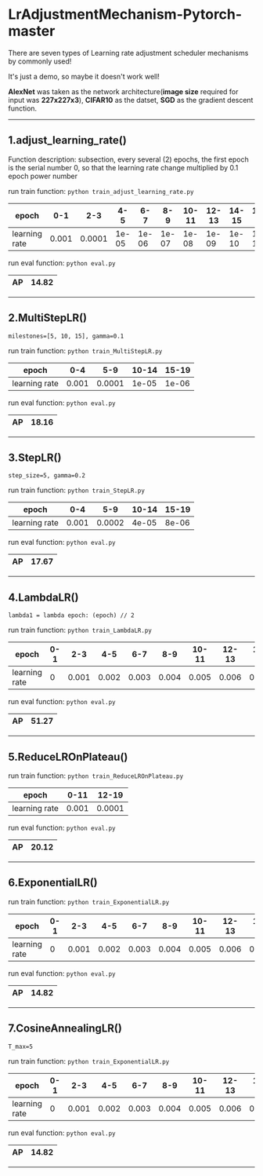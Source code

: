 # LrAdjustmentMechanism-Pytorch-master

There are seven types of Learning rate adjustment scheduler mechanisms by commonly used!

It's just a demo, so maybe it doesn't work well! 

**AlexNet** was taken as the network architecture(**image size** required for input was **227x227x3**), **CIFAR10** as the datset, **SGD** as the gradient descent function.

---

## 1.adjust_learning_rate()

Function description: subsection, every several (2) epochs, the first epoch is the serial number 0, so that the learning rate change multiplied by 0.1 epoch power number

run train function: `python train_adjust_learning_rate.py`

|     epoch   |  0-1  |  2-3  |  4-5  |   6-7 |   8-9   |   10-11   |  12-13  |  14-15 |  16-17  | 18-19 |
|-------------|-------|-------|-------|-------|---------|-----------|---------|--------|---------|-------|
|learning rate| 0.001 | 0.0001| 1e-05 | 1e-06 |  1e-07  |   1e-08   |  1e-09  |  1e-10 |  1e-11  | 1e-12 |


run eval function: `python eval.py`

|  AP |  14.82  |
|-----|---------|

---

## 2.MultiStepLR()

`milestones=[5, 10, 15], gamma=0.1`

run train function: `python train_MultiStepLR.py`

|     epoch   |  0-4  |  5-9  |  10-14  |  15-19 | 
|-------------|-------|-------|---------|--------|
|learning rate| 0.001 | 0.0001|  1e-05  |  1e-06 |

run eval function: `python eval.py`

|  AP |  18.16  |
|-----|---------|

---

## 3.StepLR()

`step_size=5, gamma=0.2`

run train function: `python train_StepLR.py`

|     epoch   |  0-4  |  5-9  |  10-14  |  15-19 | 
|-------------|-------|-------|---------|--------|
|learning rate| 0.001 | 0.0002|  4e-05  |  8e-06 |

run eval function: `python eval.py`

|  AP |  17.67  |
|-----|---------|

---

## 4.LambdaLR() 

`lambda1 = lambda epoch: (epoch) // 2`

run train function: `python train_LambdaLR.py`

|     epoch   |  0-1  |  2-3  |  4-5  |   6-7 |   8-9   |   10-11   |  12-13  |  14-15 |  16-17  | 18-19 |
|-------------|-------|-------|-------|-------|---------|-----------|---------|--------|---------|-------|
|learning rate|   0   | 0.001 | 0.002 | 0.003 |  0.004  |   0.005   |  0.006  |  0.007 |  0.008  | 0.009 |

run eval function: `python eval.py`

|  AP |  51.27  |
|-----|---------|

---

## 5.ReduceLROnPlateau()

run train function: `python train_ReduceLROnPlateau.py`

|     epoch   |  0-11  |  12-19 |
|-------------|--------|--------|
|learning rate|  0.001 | 0.0001 |

run eval function: `python eval.py`

|  AP |  20.12  |
|-----|---------|

---

## 6.ExponentialLR()

run train function: `python train_ExponentialLR.py`


|     epoch   |  0-1  |  2-3  |  4-5  |   6-7 |   8-9   |   10-11   |  12-13  |  14-15 |  16-17  | 18-19 |
|-------------|-------|-------|-------|-------|---------|-----------|---------|--------|---------|-------|
|learning rate|   0   | 0.001 | 0.002 | 0.003 |  0.004  |   0.005   |  0.006  |  0.007 |  0.008  | 0.009 |

run eval function: `python eval.py`

|  AP |  14.82  |
|-----|---------|

---

## 7.CosineAnnealingLR()

`T_max=5`

run train function: `python train_ExponentialLR.py`


|     epoch   |  0-1  |  2-3  |  4-5  |   6-7 |   8-9   |   10-11   |  12-13  |  14-15 |  16-17  | 18-19 |
|-------------|-------|-------|-------|-------|---------|-----------|---------|--------|---------|-------|
|learning rate|   0   | 0.001 | 0.002 | 0.003 |  0.004  |   0.005   |  0.006  |  0.007 |  0.008  | 0.009 |

run eval function: `python eval.py`

|  AP |  14.82  |
|-----|---------|

---



